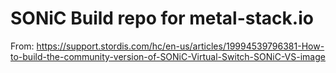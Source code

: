 # SONiC Build repo for metal-stack.io

From: https://support.stordis.com/hc/en-us/articles/19994539796381-How-to-build-the-community-version-of-SONiC-Virtual-Switch-SONiC-VS-image
